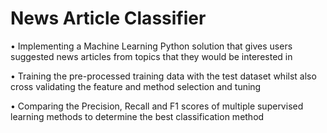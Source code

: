 # News Article Classifier
•	Implementing a Machine Learning Python solution that gives users suggested news articles from topics that they would be interested in

•	Training the pre-processed training data with the test dataset whilst also cross validating the feature and method selection and tuning

•	Comparing the Precision, Recall and F1 scores of multiple supervised learning methods to determine the best classification method

